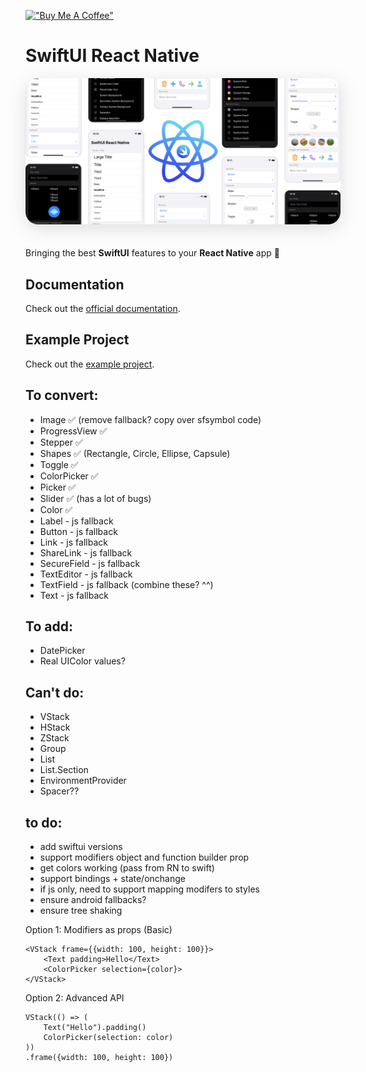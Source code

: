 [!["Buy Me A Coffee"](https://www.buymeacoffee.com/assets/img/custom_images/orange_img.png)](https://www.buymeacoffee.com/hugemathguy)

# SwiftUI React Native

<img class="cover" style="border-radius: 20px; box-shadow: rgba(100, 100, 111, 0.2) 0px 7px 29px 0px; margin-bottom: 20px" src="assets/cover.png" />

Bringing the best **SwiftUI** features to your **React Native** app :rocket:

## Documentation

Check out the [official documentation](https://swiftui-react-native.vercel.app).

## Example Project

Check out the [example project](./example/).

## To convert:

- Image ✅ (remove fallback? copy over sfsymbol code)
- ProgressView ✅
- Stepper ✅
- Shapes ✅ (Rectangle, Circle, Ellipse, Capsule)
- Toggle ✅
- ColorPicker ✅
- Picker ✅
- Slider ✅ (has a lot of bugs)
- Color ✅
- Label - js fallback
- Button - js fallback
- Link - js fallback
- ShareLink - js fallback
- SecureField - js fallback
- TextEditor - js fallback
- TextField - js fallback (combine these? ^^)
- Text - js fallback

## To add:

- DatePicker
- Real UIColor values?

## Can't do:

- VStack
- HStack
- ZStack
- Group
- List
- List.Section
- EnvironmentProvider
- Spacer??

## to do:

- add swiftui versions
- support modifiers object and function builder prop
- get colors working (pass from RN to swift)
- support bindings + state/onchange
- if js only, need to support mapping modifers to styles
- ensure android fallbacks?
- ensure tree shaking

Option 1: Modifiers as props (Basic)

```tsx
<VStack frame={{width: 100, height: 100}}>
    <Text padding>Hello</Text>
    <ColorPicker selection={color}>
</VStack>
```

Option 2: Advanced API

```tsx
VStack(() => (
    Text("Hello").padding()
    ColorPicker(selection: color)
))
.frame({width: 100, height: 100})
```
